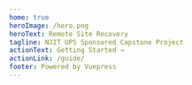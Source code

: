 ```yaml
---
home: true
heroImage: /hero.png
heroText: Remote Site Recovery
tagline: NJIT UPS Sponsored Capstone Project
actionText: Getting Started →
actionLink: /guide/
footer: Powered by Vuepress
---
```

